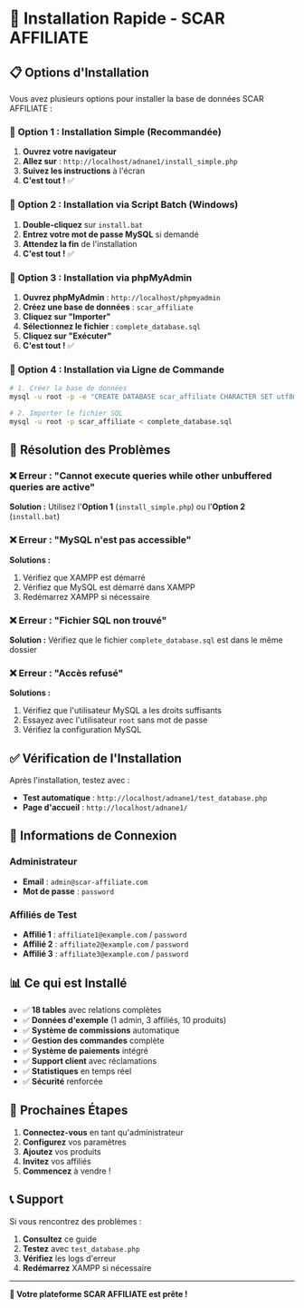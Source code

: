 # 🚀 Installation Rapide - SCAR AFFILIATE

## 📋 Options d'Installation

Vous avez plusieurs options pour installer la base de données SCAR AFFILIATE :

### 🎯 **Option 1 : Installation Simple (Recommandée)**

1. **Ouvrez votre navigateur**
2. **Allez sur** : `http://localhost/adnane1/install_simple.php`
3. **Suivez les instructions** à l'écran
4. **C'est tout !** ✅

### 🎯 **Option 2 : Installation via Script Batch (Windows)**

1. **Double-cliquez** sur `install.bat`
2. **Entrez votre mot de passe MySQL** si demandé
3. **Attendez la fin** de l'installation
4. **C'est tout !** ✅

### 🎯 **Option 3 : Installation via phpMyAdmin**

1. **Ouvrez phpMyAdmin** : `http://localhost/phpmyadmin`
2. **Créez une base de données** : `scar_affiliate`
3. **Cliquez sur "Importer"**
4. **Sélectionnez le fichier** : `complete_database.sql`
5. **Cliquez sur "Exécuter"**
6. **C'est tout !** ✅

### 🎯 **Option 4 : Installation via Ligne de Commande**

```bash
# 1. Créer la base de données
mysql -u root -p -e "CREATE DATABASE scar_affiliate CHARACTER SET utf8mb4 COLLATE utf8mb4_unicode_ci;"

# 2. Importer le fichier SQL
mysql -u root -p scar_affiliate < complete_database.sql
```

## 🔧 **Résolution des Problèmes**

### ❌ **Erreur : "Cannot execute queries while other unbuffered queries are active"**

**Solution :** Utilisez l'**Option 1** (`install_simple.php`) ou l'**Option 2** (`install.bat`)

### ❌ **Erreur : "MySQL n'est pas accessible"**

**Solutions :**
1. Vérifiez que XAMPP est démarré
2. Vérifiez que MySQL est démarré dans XAMPP
3. Redémarrez XAMPP si nécessaire

### ❌ **Erreur : "Fichier SQL non trouvé"**

**Solution :** Vérifiez que le fichier `complete_database.sql` est dans le même dossier

### ❌ **Erreur : "Accès refusé"**

**Solutions :**
1. Vérifiez que l'utilisateur MySQL a les droits suffisants
2. Essayez avec l'utilisateur `root` sans mot de passe
3. Vérifiez la configuration MySQL

## ✅ **Vérification de l'Installation**

Après l'installation, testez avec :
- **Test automatique** : `http://localhost/adnane1/test_database.php`
- **Page d'accueil** : `http://localhost/adnane1/`

## 🔑 **Informations de Connexion**

### **Administrateur**
- **Email** : `admin@scar-affiliate.com`
- **Mot de passe** : `password`

### **Affiliés de Test**
- **Affilié 1** : `affiliate1@example.com` / `password`
- **Affilié 2** : `affiliate2@example.com` / `password`
- **Affilié 3** : `affiliate3@example.com` / `password`

## 📊 **Ce qui est Installé**

- ✅ **18 tables** avec relations complètes
- ✅ **Données d'exemple** (1 admin, 3 affiliés, 10 produits)
- ✅ **Système de commissions** automatique
- ✅ **Gestion des commandes** complète
- ✅ **Système de paiements** intégré
- ✅ **Support client** avec réclamations
- ✅ **Statistiques** en temps réel
- ✅ **Sécurité** renforcée

## 🚀 **Prochaines Étapes**

1. **Connectez-vous** en tant qu'administrateur
2. **Configurez** vos paramètres
3. **Ajoutez** vos produits
4. **Invitez** vos affiliés
5. **Commencez** à vendre !

## 📞 **Support**

Si vous rencontrez des problèmes :

1. **Consultez** ce guide
2. **Testez** avec `test_database.php`
3. **Vérifiez** les logs d'erreur
4. **Redémarrez** XAMPP si nécessaire

---

**🎉 Votre plateforme SCAR AFFILIATE est prête !** 